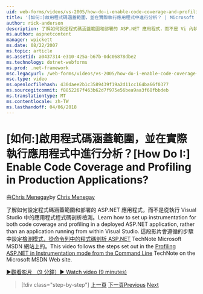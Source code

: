 ```yaml
---
uid: web-forms/videos/vs-2005/how-do-i-enable-code-coverage-and-profiling-in-production-applications
title: '[如何:]啟用程式碼涵蓋範圍，並在實際執行應用程式中進行分析？ | Microsoft Docs'
author: rick-anderson
description: 了解如何設定程式碼涵蓋範圍和部署的 ASP.NET 應用程式，而不是 Vi 內執行的應用程式程式碼剖析檢測...
ms.author: aspnetcontent
manager: wpickett
ms.date: 08/22/2007
ms.topic: article
ms.assetid: a0437314-e310-425a-b67b-0dc06878dbe2
ms.technology: dotnet-webforms
ms.prod: .net-framework
msc.legacyurl: /web-forms/videos/vs-2005/how-do-i-enable-code-coverage-and-profiling-in-production-applications
msc.type: video
ms.openlocfilehash: 430daee2b1c3589439f19a2d11cc164ba66f0377
ms.sourcegitcommit: f8852267f463b62d7f975e56bea9aa3f68fbbdeb
ms.translationtype: MT
ms.contentlocale: zh-TW
ms.lasthandoff: 04/06/2018
---
```

<a name="how-do-i-enable-code-coverage-and-profiling-in-production-applications"></a><span data-ttu-id="8f85a-104">[如何:]啟用程式碼涵蓋範圍，並在實際執行應用程式中進行分析？</span><span class="sxs-lookup"><span data-stu-id="8f85a-104">[How Do I:] Enable Code Coverage and Profiling in Production Applications?</span></span>
====================
<span data-ttu-id="8f85a-105">由[Chris Menegay](https://twitter.com/CMenegay)</span><span class="sxs-lookup"><span data-stu-id="8f85a-105">by [Chris Menegay](https://twitter.com/CMenegay)</span></span>

<span data-ttu-id="8f85a-106">了解如何設定程式碼涵蓋範圍和部署的 ASP.NET 應用程式，而不是從執行 Visual Studio 中的應用程式程式碼剖析檢測。</span><span class="sxs-lookup"><span data-stu-id="8f85a-106">Learn how to set up instrumentation for both code coverage and profiling in a deployed ASP.NET application, rather than an application running from within Visual Studio.</span></span> <span data-ttu-id="8f85a-107">這段影片會遵循的步驟中設定[檢測模式，從命令列中的程式碼剖析 ASP.NET](https://msdn.microsoft.com/teamsystem/aa718860.aspx) TechNote Microsoft MSDN 網站上的。</span><span class="sxs-lookup"><span data-stu-id="8f85a-107">This video follows the steps set out in the [Profiling ASP.NET in Instrumentation mode from the Command Line](https://msdn.microsoft.com/teamsystem/aa718860.aspx) TechNote on the Microsoft MSDN Web site.</span></span>

[<span data-ttu-id="8f85a-108">&#9654;觀看影片 （9 分鐘）</span><span class="sxs-lookup"><span data-stu-id="8f85a-108">&#9654; Watch video (9 minutes)</span></span>](https://channel9.msdn.com/Blogs/ASP-NET-Site-Videos/how-do-i-enable-code-coverage-and-profiling-in-production-applications)

> [!div class="step-by-step"]
> <span data-ttu-id="8f85a-109">[上一頁](how-do-i-run-unit-tests-against-a-deployed-database.md)
> [下一頁](web-deployment-projects.md)</span><span class="sxs-lookup"><span data-stu-id="8f85a-109">[Previous](how-do-i-run-unit-tests-against-a-deployed-database.md)
[Next](web-deployment-projects.md)</span></span>
